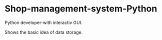 # Shop-management-system-Python

Python developer-with interactiv GUI.

Shows the basic idea of data storage.
